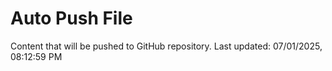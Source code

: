 # Auto Push File

Content that will be pushed to GitHub repository.
Last updated: 07/01/2025, 08:12:59 PM